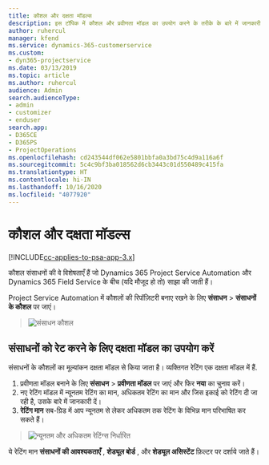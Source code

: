 ```yaml
---
title: कौशल और दक्षता मॉडल्स
description: इस टॉपिक में कौशल और प्रवीणता मॉडल का उपयोग करने के तरीके के बारे में जानकारी प्रदान की गई है।
author: ruhercul
manager: kfend
ms.service: dynamics-365-customerservice
ms.custom:
- dyn365-projectservice
ms.date: 03/13/2019
ms.topic: article
ms.author: ruhercul
audience: Admin
search.audienceType:
- admin
- customizer
- enduser
search.app:
- D365CE
- D365PS
- ProjectOperations
ms.openlocfilehash: cd243544df062e5801bbfa0a3bd75c4d9a116a6f
ms.sourcegitcommit: 5c4c9bf3ba018562d6cb3443c01d550489c415fa
ms.translationtype: HT
ms.contentlocale: hi-IN
ms.lasthandoff: 10/16/2020
ms.locfileid: "4077920"
---
```

# <a name="skills-and-proficiency-models"></a>कौशल और दक्षता मॉडल्स

[!INCLUDE[cc-applies-to-psa-app-3.x](../includes/cc-applies-to-psa-app-3x.md)]

कौशल संसाधनों की वे विशेषताएँ हैं जो Dynamics 365 Project Service Automation और Dynamics 365 Field Service के बीच (यदि मौजूद हो तो) साझा की जाती हैं। 

Project Service Automation में कौशलों की रिपॉज़िटरी बनाए रखने के लिए **संसाधन** \> **संसाधनों के कौशल** पर जाएं। 

> ![संसाधन कौशल](media/Resource-Management-image84.png)

## <a name="use-proficiency-models-to-rate-resources"></a>संसाधनों को रेट करने के लिए दक्षता मॉडल का उपयोग करें

संसाधनों के कौशलों का मूल्यांकन दक्षता मॉडल से किया जाता है। व्यक्तिगत रेटिंग एक दक्षता मॉडल में हैं. 

1. प्रवीणता मॉडल बनाने के लिए **संसाधन** \> **प्रवीणता मॉडल** पर जाएं और फिर **नया** का चुनाव करें।
2. नए रेटिंग मॉडल में न्यूनतम रेटिंग का मान, अधिकतम रेटिंग का मान और जिस इकाई को रेटिंग दी जा रही है, उसके बारे में जानकारी दें।
3. **रेटिंग मान** सब-ग्रिड में आप न्यूनतम से लेकर अधिकतम तक रेटिंग के विभिन्न मान परिभाषित कर सकते हैं।

> ![न्यूनतम और अधिकतम रेटिंग्स निर्धारित](media/Resource-Management-image85.png)

ये रेटिंग मान **संसाधनों की आवश्यकताएँ** , **शेड्यूल बोर्ड** , और **शेड्यूल असिस्टेंट** फ़िल्टर पर दर्शाये जाते हैं।
